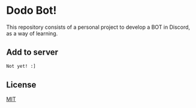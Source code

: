 # Dodo Bot!

This repository consists of a personal project to develop a BOT in Discord, as a way of learning.

## Add to server
```bash
Not yet! :]
```
## License
[MIT](https://choosealicense.com/licenses/mit/)
